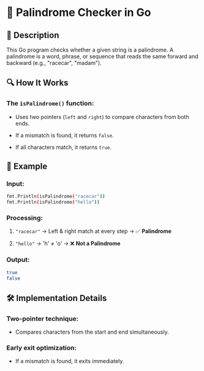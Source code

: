 # 📌 Palindrome Checker in Go

## 🚀 Description
This Go program checks whether a given string is a palindrome. A palindrome is a word, phrase, or sequence that reads the same forward and backward (e.g., "racecar", "madam").

## 🔍 How It Works
### The `isPalindrome()` function:

   - Uses two pointers (`left` and `right`) to compare characters from both ends.

   - If a mismatch is found, it returns `false`.

   - If all characters match, it returns `true`.

## 📂 Example
### Input:
```sh
fmt.Println(isPalindrome("racecar"))
fmt.Println(isPalindrome("hello"))
```
### Processing:
1. `"racecar"` → Left & right match at every step → ✅ **Palindrome**

2. `"hello"` → 'h' ≠ 'o' → ❌ **Not a Palindrome**

### Output:
```sh
true
false
```

## 🛠️ Implementation Details
### **Two-pointer technique**:

- Compares characters from the start and end simultaneously.

### **Early exit optimization**:

- If a mismatch is found, it exits immediately.
